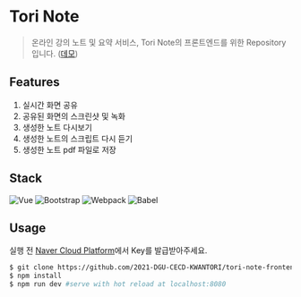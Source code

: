 # Tori Note

> 온라인 강의 노트 및 요약 서비스, Tori Note의 프론트엔드를 위한 Repository입니다. ([데모](https://www.youtube.com/watch?v=0bthZg8oMOI/))


## Features
1. 실시간 화면 공유
2. 공유된 화면의 스크린샷 및 녹화
3. 생성한 노트 다시보기
4. 생성한 노트의 스크립트 다시 듣기
5. 생성한 노트 pdf 파일로 저장


## Stack
![Vue](https://img.shields.io/badge/Vue-v2.6.14+-green.svg)
![Bootstrap](https://img.shields.io/badge/Bootstrap-v4.6.0+-blueviolet.svg)
![Webpack](https://img.shields.io/badge/Webpack-v4.6.0+-blue.svg)
![Babel](https://img.shields.io/badge/Babel-v7.1.1+-yellow.svg)


## Usage
실행 전 [Naver Cloud Platform](https://www.ncloud.com/?language=ko-KR/)에서 Key를 발급받아주세요.
```bash
$ git clone https://github.com/2021-DGU-CECD-KWANTORI/tori-note-frontend.git
$ npm install
$ npm run dev #serve with hot reload at localhost:8080
```
